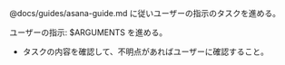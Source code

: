 @docs/guides/asana-guide.md に従いユーザーの指示のタスクを進める。

ユーザーの指示: $ARGUMENTS を進める。

- タスクの内容を確認して、不明点があればユーザーに確認すること。
